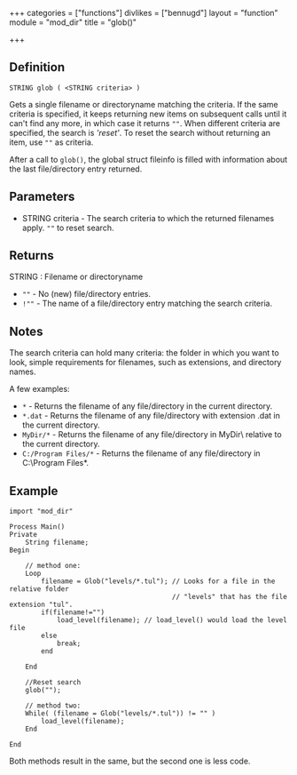 +++
categories = ["functions"]
divlikes = ["bennugd"]
layout = "function"
module = "mod_dir"
title = "glob()"

+++

## Definition

    STRING glob ( <STRING criteria> )

Gets a single filename or directoryname matching the criteria. If the same criteria is specified, it keeps returning new items on subsequent calls until it can't find any more, in which case it returns `""`. When different criteria are specified, the search is _'reset'_. To reset the search without returning an item, use `""` as criteria.

After a call to `glob()`, the global struct fileinfo is filled with information about the last file/directory entry returned.

## Parameters

- STRING criteria - The search criteria to which the returned filenames apply. `""` to reset search.

## Returns

STRING : Filename or directoryname

- `""`  - No (new) file/directory entries.
- `!""` - The name of a file/directory entry matching the search criteria.

## Notes

The search criteria can hold many criteria: the folder in which you want to look, simple requirements for filenames, such as extensions, and directory names.

A few examples:

- `*` - Returns the filename of any file/directory in the current directory.
- `*.dat` - Returns the filename of any file/directory with extension .dat in the current directory.
- `MyDir/*` - Returns the filename of any file/directory in MyDir\ relative to the current directory.
- `C:/Program Files/*`  - Returns the filename of any file/directory in C:\Program Files\*.


## Example

```
import "mod_dir"

Process Main()
Private
    String filename;
Begin

    // method one:
    Loop
        filename = Glob("levels/*.tul"); // Looks for a file in the relative folder
                                         // "levels" that has the file extension "tul".
        if(filename!="")
            load_level(filename); // load_level() would load the level file
        else
            break;
        end

    End

    //Reset search
    glob("");

    // method two:
    While( (filename = Glob("levels/*.tul")) != "" )
        load_level(filename);
    End

End
```

Both methods result in the same, but the second one is less code.
